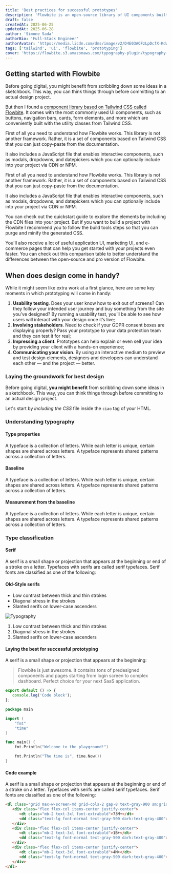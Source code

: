 ```yaml
---
title: 'Best practices for successful prototypes'
description: 'Flowbite is an open-source library of UI components built with the utility-first classes from Tailwind CSS. It also includes interactive elements such as dropdowns, modals, datepickers.'
draft: false
createdAt: 2025-06-25
updatedAt: 2025-06-28
author: 'Simone Sada'
authorBio: 'Full-Stack Engineer'
authorAvatar: 'https://media.licdn.com/dms/image/v2/D4E03AQFzLpDcfX-Kdw/profile-displayphoto-shrink_200_200/profile-displayphoto-shrink_200_200/0/1696547326687?e=2147483647&v=beta&t=wSnY_eQK6ztRmT8TZadVtAQ1OhQg9lGJpq4JCKz3tZc'
tags: ['tailwind', 'ui', 'flowbite', 'prototyping']
cover: 'https://flowbite.s3.amazonaws.com/typography-plugin/typography-image-1.png'
---
```


<!-- ![Digital art by Anonymous](https://flowbite.s3.amazonaws.com/typography-plugin/typography-image-1.png) -->

## Getting started with Flowbite

Before going digital, you might benefit from scribbling down some ideas in a sketchbook. This way, you can think things through before committing to an actual design project.

But then I found a [component library based on Tailwind CSS called Flowbite](https://flowbite.com/). It comes with the most commonly used UI components, such as buttons, navigation bars, cards, form elements, and more which are conveniently built with the utility classes from Tailwind CSS.

First of all you need to understand how Flowbite works. This library is not another framework. Rather, it is a set of components based on Tailwind CSS that you can just copy-paste from the documentation.

It also includes a JavaScript file that enables interactive components, such as modals, dropdowns, and datepickers which you can optionally include into your project via CDN or NPM.

First of all you need to understand how Flowbite works. This library is not another framework. Rather, it is a set of components based on Tailwind CSS that you can just copy-paste from the documentation.

It also includes a JavaScript file that enables interactive components, such as modals, dropdowns, and datepickers which you can optionally include into your project via CDN or NPM.

You can check out the quickstart guide to explore the elements by including the CDN files into your project. But if you want to build a project with Flowbite I recommend you to follow the build tools steps so that you can purge and minify the generated CSS.

You'll also receive a lot of useful application UI, marketing UI, and e-commerce pages that can help you get started with your projects even faster. You can check out this comparison table to better understand the differences between the open-source and pro version of Flowbite.

## When does design come in handy?

While it might seem like extra work at a first glance, here are some key moments in which prototyping will come in handy:

1. **Usability testing**. Does your user know how to exit out of screens? Can they follow your intended user journey and buy something from the site you’ve designed? By running a usability test, you’ll be able to see how users will interact with your design once it’s live;
2. **Involving stakeholders**. Need to check if your GDPR consent boxes are displaying properly? Pass your prototype to your data protection team and they can test it for real;
3. **Impressing a client**. Prototypes can help explain or even sell your idea by providing your client with a hands-on experience;
4. **Communicating your vision**. By using an interactive medium to preview and test design elements, designers and developers can understand each other — and the project — better.

### Laying the groundwork for best design

Before going digital, **you might benefit** from scribbling down some ideas in a sketchbook. This way, you can think things through before committing to an actual design project.

Let's start by _including the CSS_ file inside the `ciao` tag of your HTML.

### Understanding typography

#### Type properties

A typeface is a collection of letters. While each letter is unique, certain shapes are shared across letters. A typeface represents shared patterns across a collection of letters.

#### Baseline

A typeface is a collection of letters. While each letter is unique, certain shapes are shared across letters. A typeface represents shared patterns across a collection of letters.

#### Measurement from the baseline

A typeface is a collection of letters. While each letter is unique, certain shapes are shared across letters. A typeface represents shared patterns across a collection of letters.

### Type classification

#### Serif

A serif is a small shape or projection that appears at the beginning or end of a stroke on a letter. Typefaces with serifs are called serif typefaces. Serif fonts are classified as one of the following:

#### Old-Style serifs

- Low contrast between thick and thin strokes
- Diagonal stress in the strokes
- Slanted serifs on lower-case ascenders

![Typography](https://flowbite.s3.amazonaws.com/typography-plugin/typography-image-2.png)

1. Low contrast between thick and thin strokes
2. Diagonal stress in the strokes
3. Slanted serifs on lower-case ascenders

#### Laying the best for successful prototyping

A serif is a small shape or projection that appears at the beginning:

> Flowbite is just awesome. It contains tons of predesigned components and pages starting from login screen to complex dashboard. Perfect choice for your next SaaS application.

```js [file.js]{2} meta-info=val
export default () => {
   console.log('Code block');
};
```

```go [file.go] meta-info=val
package main

import (
	"fmt"
	"time"
)

func main() {
	fmt.Println("Welcome to the playground!")

	fmt.Println("The time is", time.Now())
}

```

#### Code example

A serif is a small shape or projection that appears at the beginning or end of a stroke on a letter. Typefaces with serifs are called serif typefaces. Serif fonts are classified as one of the following:

```html
<dl class="grid max-w-screen-md grid-cols-2 gap-8 text-gray-900 sm:grid-cols-3 dark:text-white">
   <div class="flex flex-col items-center justify-center">
      <dt class="mb-2 text-3xl font-extrabold">73M+</dt>
      <dd class="text-lg font-normal text-gray-500 dark:text-gray-400">developers</dd>
   </div>
   <div class="flex flex-col items-center justify-center">
      <dt class="mb-2 text-3xl font-extrabold">1B+</dt>
      <dd class="text-lg font-normal text-gray-500 dark:text-gray-400">contributors</dd>
   </div>
   <div class="flex flex-col items-center justify-center">
      <dt class="mb-2 text-3xl font-extrabold">4M+</dt>
      <dd class="text-lg font-normal text-gray-500 dark:text-gray-400">organizations</dd>
   </div>
</dl>
```
